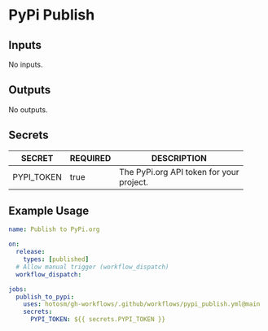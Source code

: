 # PyPi Publish

## Inputs

<!-- AUTO-DOC-INPUT:START - Do not remove or modify this section -->

No inputs.

<!-- AUTO-DOC-INPUT:END -->

## Outputs

<!-- AUTO-DOC-OUTPUT:START - Do not remove or modify this section -->

No outputs.

<!-- AUTO-DOC-OUTPUT:END -->

## Secrets

<!-- AUTO-DOC-SECRETS:START - Do not remove or modify this section -->

| SECRET     | REQUIRED | DESCRIPTION                                  |
| ---------- | -------- | -------------------------------------------- |
| PYPI_TOKEN | true     | The PyPi.org API token for your <br>project. |

<!-- AUTO-DOC-SECRETS:END -->

## Example Usage

```yaml
name: Publish to PyPi.org

on:
  release:
    types: [published]
  # Allow manual trigger (workflow_dispatch)
  workflow_dispatch:

jobs:
  publish_to_pypi:
    uses: hotosm/gh-workflows/.github/workflows/pypi_publish.yml@main
    secrets:
      PYPI_TOKEN: ${{ secrets.PYPI_TOKEN }}
```
